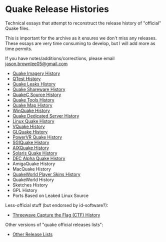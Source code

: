 # Quake Release Histories

Technical essays that attempt to reconstruct the release history of "official" Quake files.

This is important for the archive as it ensures we don't miss any releases. These essays are very time consuming to develop, but I will add more as time permits.

If you have notes/additions/corrections, please email jason.brownlee05@gmail.com

* [Quake Imagery History](history-imagery.md)
* [QTest History](history-qtest.md)
* [Quake Leaks History](history-leaks.md)
* [Quake Shareware History](history-shareware.md)
* [QuakeC Source History](history-progs.md)
* [Quake Tools History](history-tools.md)
* [Quake Map History](history-maps.md)
* [WinQuake History](history-winquake.md)
* [Quake Dedicated Server History](history-dedicated.md)
* [Linux Quake History](history-linuxquake.md)
* [VQuake History](history-vquake.md)
* [GLQuake History](history-glquake.md)
* [PowerVR Quake History](history-powervr.md)
* [SGIQuake History](history-sgiquake.md)
* [AIXQuake History](history-aixquake.md)
* [Solaris Quake History](history-solarisquake.md)
* [DEC Alpha Quake History](history-decalpha.md)
* AmigaQuake History
* MacQuake History
* [QuakeWorld Player Skins History](history-quakeworld-skins.md)
* QuakeWorld History
* Sketches History
* GPL History
* Ports Based on Leaked Linux Source

Less-official stuff (but endorsed by id-software?):

* [Threewave Capture the Flag (CTF) History](history-ctf.md)

Other versions of "quake official releases lists":

* [Other Release Lists](history-other.md)